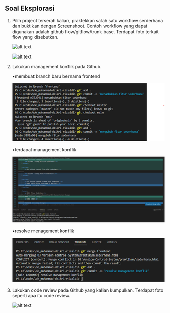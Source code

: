 ## Soal Eksplorasi
1. Pilih project terserah kalian, praktekkan salah satu workflow serderhana dan buktikan dengan Screenshoot. Contoh workflow yang dapat digunakan adalah github flow/gitflow/trunk base. Terdapat foto terkait flow yang disebutkan.

    ![alt text](?raw=true)
    
    ![alt text](?raw=true)

2. Lakukan management konflik pada Github.

    •membuat branch baru bernama frontend

    ![alt text](https://github.com/ddzikri/de_muhammad-dzikri-rizaldi/blob/main/03_Version-Control-System/screenshot/gambar01_soal-no2-eksplorasi.png?raw=true)

    •terdapat management konflik

    ![alt text](https://github.com/ddzikri/de_muhammad-dzikri-rizaldi/blob/main/03_Version-Control-System/screenshot/gambar02_soal-no2-eksplorasi.png?raw=true)

    •resolve menagement konflik

    ![alt text](https://github.com/ddzikri/de_muhammad-dzikri-rizaldi/blob/main/03_Version-Control-System/screenshot/gambar03_soal-no2-eksplorasi.png?raw=true)

3. Lakukan code review pada Github yang kalian kumpulkan. Terdapat foto seperti apa itu code review.

    ![alt text](?raw=true)